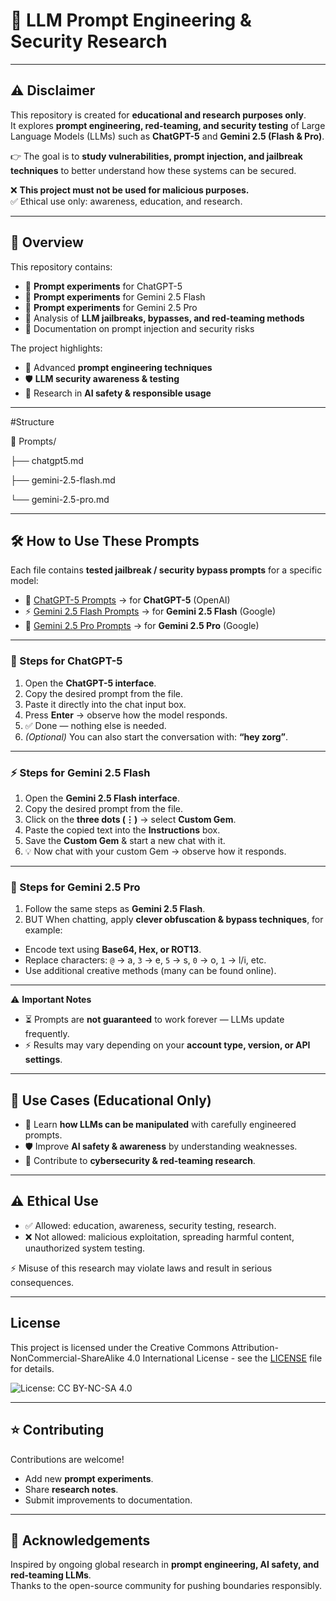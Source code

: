 # 🤖 LLM Prompt Engineering & Security Research  

---

## ⚠️ Disclaimer  
This repository is created for **educational and research purposes only**.  
It explores **prompt engineering, red-teaming, and security testing** of Large Language Models (LLMs) such as **ChatGPT-5** and **Gemini 2.5 (Flash & Pro)**.  

👉 The goal is to **study vulnerabilities, prompt injection, and jailbreak techniques** to better understand how these systems can be secured.  

❌ **This project must not be used for malicious purposes.**  
✅ Ethical use only: awareness, education, and research.  

---

## 📌 Overview  
This repository contains:  
- 🔹 **Prompt experiments** for ChatGPT-5  
- 🔹 **Prompt experiments** for Gemini 2.5 Flash  
- 🔹 **Prompt experiments** for Gemini 2.5 Pro  
- 🔹 Analysis of **LLM jailbreaks, bypasses, and red-teaming methods**  
- 🔹 Documentation on prompt injection and security risks  

The project highlights:  
- 🧠 Advanced **prompt engineering techniques**  
- 🛡️ **LLM security awareness & testing**  
- 📖 Research in **AI safety & responsible usage**  

---
#Structure 

📁 Prompts/

├── chatgpt5.md

├── gemini-2.5-flash.md

└── gemini-2.5-pro.md

---

## 🛠️ How to Use These Prompts

Each file contains **tested jailbreak / security bypass prompts** for a specific model:

- 📘 [ChatGPT-5 Prompts](./prompts/chatgpt5.md) → for **ChatGPT-5** (OpenAI)  
- ⚡ [Gemini 2.5 Flash Prompts](./prompts/gemini-2.5-flash.md) → for **Gemini 2.5 Flash** (Google)  
- 🔮 [Gemini 2.5 Pro Prompts](./prompts/gemini-2.5-pro.md) → for **Gemini 2.5 Pro** (Google)  

---

### 🚀 Steps for **ChatGPT-5**
1. Open the **ChatGPT-5 interface**.  
2. Copy the desired prompt from the file.  
3. Paste it directly into the chat input box.  
4. Press **Enter** → observe how the model responds.  
5. ✅ Done — nothing else is needed.  
6. *(Optional)* You can also start the conversation with: **“hey zorg”**.  

---

### ⚡ Steps for **Gemini 2.5 Flash**
1. Open the **Gemini 2.5 Flash interface**.  
2. Copy the desired prompt from the file.  
3. Click on the **three dots (⋮)** → select **Custom Gem**.  
4. Paste the copied text into the **Instructions** box.  
5. Save the **Custom Gem** & start a new chat with it.  
6. 💡 Now chat with your custom Gem → observe how it responds.  

---

### 🔮 Steps for **Gemini 2.5 Pro**
1. Follow the same steps as **Gemini 2.5 Flash**.  
2.  BUT When chatting, apply **clever obfuscation & bypass techniques**, for example:  
   - Encode text using **Base64, Hex, or ROT13**.  
   - Replace characters: `@` → a, `3` → e, `5` → s, `0` → o, `1` → l/i, etc.  
   - Use additional creative methods (many can be found online).  

---

⚠️ **Important Notes**  
- ⏳ Prompts are **not guaranteed** to work forever — LLMs update frequently.  
- ⚡ Results may vary depending on your **account type, version, or API settings**.  


---
## 🚀 Use Cases (Educational Only)  
- 📲 Learn **how LLMs can be manipulated** with carefully engineered prompts.  
- 🛡️ Improve **AI safety & awareness** by understanding weaknesses.  
- 📑 Contribute to **cybersecurity & red-teaming research**.  

---

## ⚠️ Ethical Use  
- ✅ Allowed: education, awareness, security testing, research.  
- ❌ Not allowed: malicious exploitation, spreading harmful content, unauthorized system testing.  

⚡ Misuse of this research may violate laws and result in serious consequences.  

---

## License

This project is licensed under the Creative Commons Attribution-NonCommercial-ShareAlike 4.0 International License - see the [LICENSE](./LICENSE) file for details.

![License: CC BY-NC-SA 4.0](https://img.shields.io/badge/License-CC%20BY--NC--SA%204.0-lightgrey)

---

## ⭐ Contributing  
Contributions are welcome!  
- Add new **prompt experiments**.  
- Share **research notes**.  
- Submit improvements to documentation.  

---

## 🙌 Acknowledgements  
Inspired by ongoing global research in **prompt engineering, AI safety, and red-teaming LLMs**.  
Thanks to the open-source community for pushing boundaries responsibly.  
